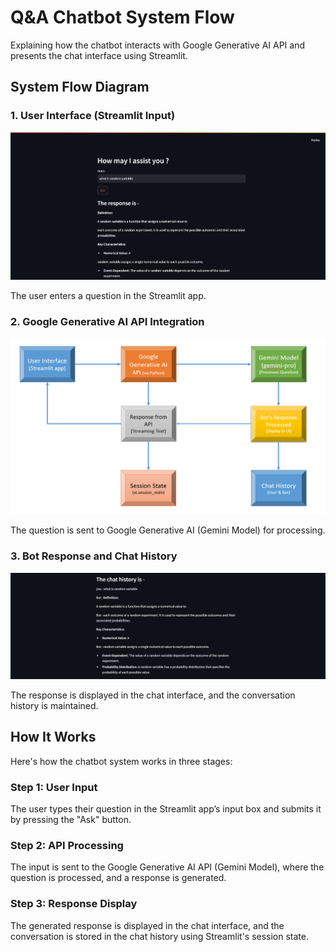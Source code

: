 <meta charset="UTF-8">
<meta name="viewport" content="width=device-width, initial-scale=1.0">
<title>Chatbot System Flow</title>


<!-- Header Section -->
    
<h1>Q&A Chatbot System Flow</h1>
<p>Explaining how the chatbot interacts with Google Generative AI API and presents the chat interface using Streamlit.</p>

<!-- Diagram Section -->

<h2>System Flow Diagram</h2>

<!-- User Interface Image -->

<h3>1. User Interface (Streamlit Input)</h3>
<img src="iterface.png" alt="User Interface Input">
<p>The user enters a question in the Streamlit app.</p>


<!-- API Integration Image -->
<h3>2. Google Generative AI API Integration</h3>
<img src="flow.png" alt="API Integration">
<p>The question is sent to Google Generative AI (Gemini Model) for processing.</p>

<!-- Response and Chat History Image -->
<h3>3. Bot Response and Chat History</h3>
<img src="hist.png" alt="Bot Response and Chat History">
<p>The response is displayed in the chat interface, and the conversation history is maintained.</p>

<!-- How It Works Section -->

<h2>How It Works</h2>
<p>Here's how the chatbot system works in three stages:</p>

<h3>Step 1: User Input</h3>
<p>The user types their question in the Streamlit app’s input box and submits it by pressing the "Ask" button.</p>

<h3>Step 2: API Processing</h3>
<p>The input is sent to the Google Generative AI API (Gemini Model), where the question is processed, and a response is generated.</p>

<h3>Step 3: Response Display</h3>
<p>The generated response is displayed in the chat interface, and the conversation is stored in the chat history using Streamlit's session state.</p>


